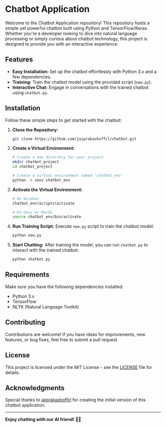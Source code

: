 # Chatbot Application

Welcome to the Chatbot Application repository! This repository hosts a simple yet powerful chatbot built using Python and TensorFlow/Keras. Whether you're a developer looking to dive into natural language processing or simply curious about chatbot technology, this project is designed to provide you with an interactive experience.

## Features

- **Easy Installation:** Set up the chatbot effortlessly with Python 3.x and a few dependencies.
- **Training:** Train the chatbot model using the provided script (`new.py`).
- **Interactive Chat:** Engage in conversations with the trained chatbot using `chatbot.py`.

## Installation

Follow these simple steps to get started with the chatbot:

1. **Clone the Repository:**
    ```bash
    git clone https://github.com/jaiprakashoffcl/chatbot.git
    ```

2. **Create a Virtual Environment:**
    ```bash
    # Create a new directory for your project
    mkdir chatbot_project
    cd chatbot_project

    # Create a virtual environment named 'chatbot_env'
    python -m venv chatbot_env
    ```

3. **Activate the Virtual Environment:**
    ```bash
    # On Windows
    chatbot_env\Scripts\activate

    # On Unix or MacOS
    source chatbot_env/bin/activate
    ```

4. **Run Training Script:**
    Execute `new.py` script to train the chatbot model:
    ```bash
    python new.py
    ```

5. **Start Chatting:**
    After training the model, you can run `chatbot.py` to interact with the trained chatbot:
    ```bash
    python chatbot.py
    ```

## Requirements

Make sure you have the following dependencies installed:
- Python 3.x
- TensorFlow
- NLTK (Natural Language Toolkit)

## Contributing

Contributions are welcome! If you have ideas for improvements, new features, or bug fixes, feel free to submit a pull request.

## License

This project is licensed under the MIT License - see the [LICENSE](LICENSE) file for details.

## Acknowledgments

Special thanks to [jaiprakashoffcl](https://github.com/jaiprakashoffcl) for creating the initial version of this chatbot application.

---

**Enjoy chatting with our AI friend!** 🤖💬
